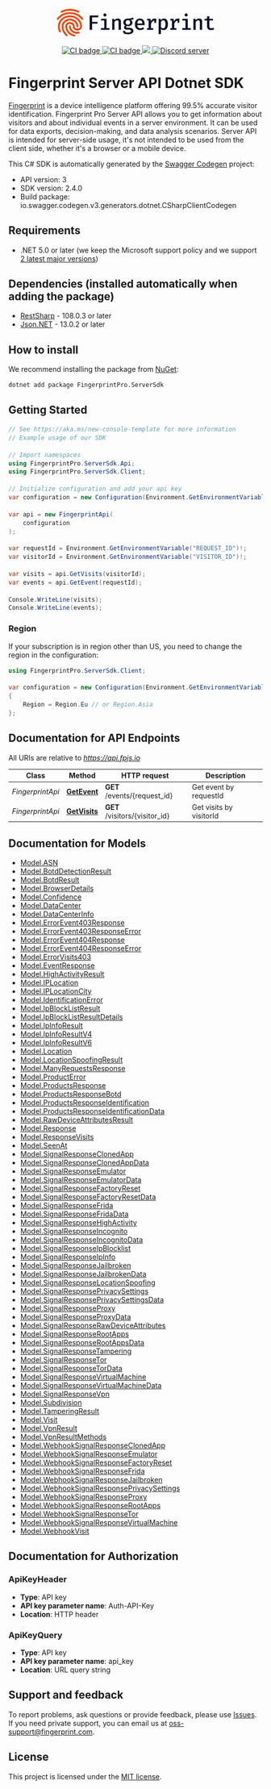 <p align="center">
    <a href="https://fingerprint.com">
        <picture>
            <source media="(prefers-color-scheme: dark)" srcset="https://raw.githubusercontent.com/fingerprintjs/home/main/resources/logo_light.svg" />
            <source media="(prefers-color-scheme: light)" srcset="https://raw.githubusercontent.com/fingerprintjs/home/main/resources/logo_dark.svg" />
            <img src="https://raw.githubusercontent.com/fingerprintjs/home/main/resources/logo_dark.svg" alt="Fingerprint logo" width="312px" />
        </picture>
    </a>
</p>
<p align="center">
    <a href="https://github.com/fingerprintjs/fingerprint-pro-server-api-dotnet-sdk/actions/workflows/release.yml">
        <img src="https://github.com/fingerprintjs/fingerprint-pro-server-api-dotnet-sdk/actions/workflows/release.yml/badge.svg" alt="CI badge" />
    </a>
    <a href="https://github.com/fingerprintjs/fingerprint-pro-server-api-dotnet-sdk/actions/workflows/tests.yml">
        <img src="https://github.com/fingerprintjs/fingerprint-pro-server-api-dotnet-sdk/actions/workflows/tests.yml/badge.svg" alt="CI badge" />
    </a>
    <a href="https://opensource.org/licenses/MIT">
        <img src="https://img.shields.io/:license-mit-blue.svg?style=flat"/>
    </a>
    <a href="https://discord.gg/39EpE2neBg">
        <img src="https://img.shields.io/discord/852099967190433792?style=logo&label=Discord&logo=Discord&logoColor=white" alt="Discord server">
    </a>
</p>

# Fingerprint Server API Dotnet SDK

[Fingerprint](https://fingerprint.com) is a device intelligence platform offering 99.5% accurate visitor identification.
Fingerprint Pro Server API allows you to get information about visitors and about individual events in a server environment. It can be used for data exports, decision-making, and data analysis scenarios. Server API is intended for server-side usage, it's not intended to be used from the client side, whether it's a browser or a mobile device. 

This C# SDK is automatically generated by the [Swagger Codegen](https://github.com/swagger-api/swagger-codegen) project:

- API version: 3
- SDK version: 2.4.0
- Build package: io.swagger.codegen.v3.generators.dotnet.CSharpClientCodegen

<a name="requirements"></a>
## Requirements
- .NET 5.0 or later (we keep the Microsoft support policy and we support [2 latest major versions](https://dotnet.microsoft.com/en-us/platform/support/policy/dotnet-core))

<a name="dependencies"></a>
## Dependencies (installed automatically when adding the package)
- [RestSharp](https://www.nuget.org/packages/RestSharp) - 108.0.3 or later
- [Json.NET](https://www.nuget.org/packages/Newtonsoft.Json/) - 13.0.2 or later

<a name="how-to-install"></a>
## How to install

We recommend installing the package from [NuGet](https://docs.nuget.org/consume/installing-nuget):
```shell
dotnet add package FingerprintPro.ServerSdk
```

<a name="getting-started"></a>
## Getting Started

```csharp
// See https://aka.ms/new-console-template for more information
// Example usage of our SDK

// Import namespaces
using FingerprintPro.ServerSdk.Api;
using FingerprintPro.ServerSdk.Client;

// Initialize configuration and add your api key
var configuration = new Configuration(Environment.GetEnvironmentVariable("API_KEY")!);

var api = new FingerprintApi(
    configuration
);

var requestId = Environment.GetEnvironmentVariable("REQUEST_ID")!;
var visitorId = Environment.GetEnvironmentVariable("VISITOR_ID")!;

var visits = api.GetVisits(visitorId);
var events = api.GetEvent(requestId);

Console.WriteLine(visits);
Console.WriteLine(events);
```

### Region

If your subscription is in region other than US, you need to change the region in the configuration:

```csharp
using FingerprintPro.ServerSdk.Client;

var configuration = new Configuration(Environment.GetEnvironmentVariable("API_KEY")!)
{
    Region = Region.Eu // or Region.Asia
};
```

<a name="documentation-for-api-endpoints"></a>
## Documentation for API Endpoints

All URIs are relative to *https://api.fpjs.io*

Class | Method | HTTP request | Description
------------ | ------------- | ------------- | -------------
*FingerprintApi* | [**GetEvent**](docs/FingerprintApi.md#getevent) | **GET** /events/{request_id} | Get event by requestId
*FingerprintApi* | [**GetVisits**](docs/FingerprintApi.md#getvisits) | **GET** /visitors/{visitor_id} | Get visits by visitorId

<a name="documentation-for-models"></a>
## Documentation for Models

 - [Model.ASN](docs/ASN.md)
 - [Model.BotdDetectionResult](docs/BotdDetectionResult.md)
 - [Model.BotdResult](docs/BotdResult.md)
 - [Model.BrowserDetails](docs/BrowserDetails.md)
 - [Model.Confidence](docs/Confidence.md)
 - [Model.DataCenter](docs/DataCenter.md)
 - [Model.DataCenterInfo](docs/DataCenterInfo.md)
 - [Model.ErrorEvent403Response](docs/ErrorEvent403Response.md)
 - [Model.ErrorEvent403ResponseError](docs/ErrorEvent403ResponseError.md)
 - [Model.ErrorEvent404Response](docs/ErrorEvent404Response.md)
 - [Model.ErrorEvent404ResponseError](docs/ErrorEvent404ResponseError.md)
 - [Model.ErrorVisits403](docs/ErrorVisits403.md)
 - [Model.EventResponse](docs/EventResponse.md)
 - [Model.HighActivityResult](docs/HighActivityResult.md)
 - [Model.IPLocation](docs/IPLocation.md)
 - [Model.IPLocationCity](docs/IPLocationCity.md)
 - [Model.IdentificationError](docs/IdentificationError.md)
 - [Model.IpBlockListResult](docs/IpBlockListResult.md)
 - [Model.IpBlockListResultDetails](docs/IpBlockListResultDetails.md)
 - [Model.IpInfoResult](docs/IpInfoResult.md)
 - [Model.IpInfoResultV4](docs/IpInfoResultV4.md)
 - [Model.IpInfoResultV6](docs/IpInfoResultV6.md)
 - [Model.Location](docs/Location.md)
 - [Model.LocationSpoofingResult](docs/LocationSpoofingResult.md)
 - [Model.ManyRequestsResponse](docs/ManyRequestsResponse.md)
 - [Model.ProductError](docs/ProductError.md)
 - [Model.ProductsResponse](docs/ProductsResponse.md)
 - [Model.ProductsResponseBotd](docs/ProductsResponseBotd.md)
 - [Model.ProductsResponseIdentification](docs/ProductsResponseIdentification.md)
 - [Model.ProductsResponseIdentificationData](docs/ProductsResponseIdentificationData.md)
 - [Model.RawDeviceAttributesResult](docs/RawDeviceAttributesResult.md)
 - [Model.Response](docs/Response.md)
 - [Model.ResponseVisits](docs/ResponseVisits.md)
 - [Model.SeenAt](docs/SeenAt.md)
 - [Model.SignalResponseClonedApp](docs/SignalResponseClonedApp.md)
 - [Model.SignalResponseClonedAppData](docs/SignalResponseClonedAppData.md)
 - [Model.SignalResponseEmulator](docs/SignalResponseEmulator.md)
 - [Model.SignalResponseEmulatorData](docs/SignalResponseEmulatorData.md)
 - [Model.SignalResponseFactoryReset](docs/SignalResponseFactoryReset.md)
 - [Model.SignalResponseFactoryResetData](docs/SignalResponseFactoryResetData.md)
 - [Model.SignalResponseFrida](docs/SignalResponseFrida.md)
 - [Model.SignalResponseFridaData](docs/SignalResponseFridaData.md)
 - [Model.SignalResponseHighActivity](docs/SignalResponseHighActivity.md)
 - [Model.SignalResponseIncognito](docs/SignalResponseIncognito.md)
 - [Model.SignalResponseIncognitoData](docs/SignalResponseIncognitoData.md)
 - [Model.SignalResponseIpBlocklist](docs/SignalResponseIpBlocklist.md)
 - [Model.SignalResponseIpInfo](docs/SignalResponseIpInfo.md)
 - [Model.SignalResponseJailbroken](docs/SignalResponseJailbroken.md)
 - [Model.SignalResponseJailbrokenData](docs/SignalResponseJailbrokenData.md)
 - [Model.SignalResponseLocationSpoofing](docs/SignalResponseLocationSpoofing.md)
 - [Model.SignalResponsePrivacySettings](docs/SignalResponsePrivacySettings.md)
 - [Model.SignalResponsePrivacySettingsData](docs/SignalResponsePrivacySettingsData.md)
 - [Model.SignalResponseProxy](docs/SignalResponseProxy.md)
 - [Model.SignalResponseProxyData](docs/SignalResponseProxyData.md)
 - [Model.SignalResponseRawDeviceAttributes](docs/SignalResponseRawDeviceAttributes.md)
 - [Model.SignalResponseRootApps](docs/SignalResponseRootApps.md)
 - [Model.SignalResponseRootAppsData](docs/SignalResponseRootAppsData.md)
 - [Model.SignalResponseTampering](docs/SignalResponseTampering.md)
 - [Model.SignalResponseTor](docs/SignalResponseTor.md)
 - [Model.SignalResponseTorData](docs/SignalResponseTorData.md)
 - [Model.SignalResponseVirtualMachine](docs/SignalResponseVirtualMachine.md)
 - [Model.SignalResponseVirtualMachineData](docs/SignalResponseVirtualMachineData.md)
 - [Model.SignalResponseVpn](docs/SignalResponseVpn.md)
 - [Model.Subdivision](docs/Subdivision.md)
 - [Model.TamperingResult](docs/TamperingResult.md)
 - [Model.Visit](docs/Visit.md)
 - [Model.VpnResult](docs/VpnResult.md)
 - [Model.VpnResultMethods](docs/VpnResultMethods.md)
 - [Model.WebhookSignalResponseClonedApp](docs/WebhookSignalResponseClonedApp.md)
 - [Model.WebhookSignalResponseEmulator](docs/WebhookSignalResponseEmulator.md)
 - [Model.WebhookSignalResponseFactoryReset](docs/WebhookSignalResponseFactoryReset.md)
 - [Model.WebhookSignalResponseFrida](docs/WebhookSignalResponseFrida.md)
 - [Model.WebhookSignalResponseJailbroken](docs/WebhookSignalResponseJailbroken.md)
 - [Model.WebhookSignalResponsePrivacySettings](docs/WebhookSignalResponsePrivacySettings.md)
 - [Model.WebhookSignalResponseProxy](docs/WebhookSignalResponseProxy.md)
 - [Model.WebhookSignalResponseRootApps](docs/WebhookSignalResponseRootApps.md)
 - [Model.WebhookSignalResponseTor](docs/WebhookSignalResponseTor.md)
 - [Model.WebhookSignalResponseVirtualMachine](docs/WebhookSignalResponseVirtualMachine.md)
 - [Model.WebhookVisit](docs/WebhookVisit.md)

<a name="documentation-for-authorization"></a>
## Documentation for Authorization

<a name="ApiKeyHeader"></a>
### ApiKeyHeader

- **Type**: API key
- **API key parameter name**: Auth-API-Key
- **Location**: HTTP header
        
<a name="ApiKeyQuery"></a>
### ApiKeyQuery

- **Type**: API key
- **API key parameter name**: api_key
- **Location**: URL query string
        

## Support and feedback

To report problems, ask questions or provide feedback, please use [Issues](https://github.com/fingerprintjs/fingerprintjs-pro-server-api-node-sdk/issues). If you need private support, you can email us at [oss-support@fingerprint.com](mailto:oss-support@fingerprint.com).

<a name="license"></a>
## License
This project is licensed under the [MIT license](https://github.com/fingerprintjs/fingerprint-pro-server-api-dotnet-sdk/blob/main/LICENSE).
